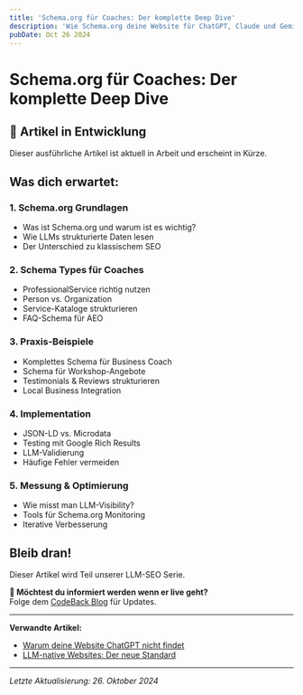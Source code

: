```yaml
---
title: 'Schema.org für Coaches: Der komplette Deep Dive'
description: 'Wie Schema.org deine Website für ChatGPT, Claude und Gemini sichtbar macht.'
pubDate: Oct 26 2024
---
```


# Schema.org für Coaches: Der komplette Deep Dive

## 🚧 Artikel in Entwicklung

Dieser ausführliche Artikel ist aktuell in Arbeit und erscheint in Kürze.

## Was dich erwartet:

### 1. Schema.org Grundlagen

* Was ist Schema.org und warum ist es wichtig?
* Wie LLMs strukturierte Daten lesen
* Der Unterschied zu klassischem SEO

### 2. Schema Types für Coaches

* ProfessionalService richtig nutzen
* Person vs. Organization
* Service-Kataloge strukturieren
* FAQ-Schema für AEO

### 3. Praxis-Beispiele

* Komplettes Schema für Business Coach
* Schema für Workshop-Angebote
* Testimonials & Reviews strukturieren
* Local Business Integration

### 4. Implementation

* JSON-LD vs. Microdata
* Testing mit Google Rich Results
* LLM-Validierung
* Häufige Fehler vermeiden 

### 5. Messung & Optimierung

* Wie misst man LLM-Visibility?
* Tools für Schema.org Monitoring
* Iterative Verbesserung

## Bleib dran!

Dieser Artikel wird Teil unserer LLM-SEO Serie.

**📧 Möchtest du informiert werden wenn er live geht?**\
Folge dem [CodeBack Blog](/blog) für Updates.

***

**Verwandte Artikel:**

* [Warum deine Website ChatGPT nicht findet](/blog/warum-chatgpt-deine-website-nicht-findet)
* [LLM-native Websites: Der neue Standard](/blog)

***

*Letzte Aktualisierung: 26. Oktober 2024*
